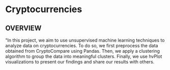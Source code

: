 # Cryptocurrencies
## OVERVIEW

"In this project, we aim to use unsupervised machine learning techniques to analyze data on cryptocurrencies. To do so, we first preprocess the data obtained from CryptoCompare using Pandas. Then, we apply a clustering algorithm to group the data into meaningful clusters. Finally, we use hvPlot visualizations to present our findings and share our results with others.

